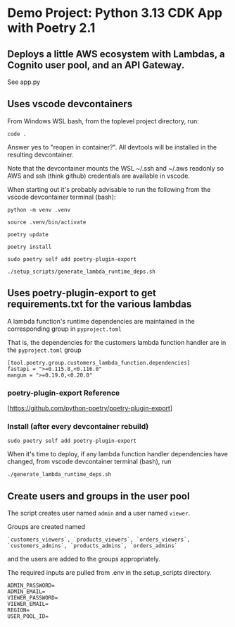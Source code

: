 # Demo Project: Python 3.13 CDK App with Poetry 2.1

## Deploys a little AWS ecosystem with Lambdas, a Cognito user pool, and an API Gateway.

See app.py

## Uses vscode devcontainers

From Windows WSL bash, from the toplevel project directory, run:
```
code .
``` 
Answer yes to "reopen in container?".  All
devtools will be installed in the resulting devcontainer.

Note that the devcontainer mounts the WSL ~/.ssh and ~/.aws readonly so AWS and ssh (think github) credentials are available in vscode.

When starting out it's probably advisable to run the following from the vscode devcontainer terminal (bash):

`python -m venv .venv`

`source .venv/bin/activate`

`poetry update`

`poetry install`

`sudo poetry self add poetry-plugin-export`

`./setup_scripts/generate_lambda_runtime_deps.sh`

## Uses poetry-plugin-export to get requirements.txt for the various lambdas

A lambda function's runtime dependencies are maintained in the corresponding group in `pyproject.toml`

That is, the dependencies for the customers lambda function handler are in the `pyproject.toml` group

```
[tool.poetry.group.customers_lambda_function.dependencies]
fastapi = ">=0.115.8,<0.116.0"
mangum = ">=0.19.0,<0.20.0"
```

### poetry-plugin-export Reference

[https://github.com/python-poetry/poetry-plugin-export]


### Install (after every devcontainer rebuild)

```
sudo poetry self add poetry-plugin-export
```


When it's time to deploy, if any lambda function handler dependencies have changed, from vscode devcontainer terminal (bash), run

`./generate_lambda_runtime_deps.sh`

## Create users and groups in the user pool

The script creates user named `admin` and a user named `viewer`.

Groups are created named 

    `customers_viewers`, `products_viewers`, `orders_viewers`,
    `customers_admins`, `products_admins`, `orders_admins`

and the users are added to the groups appropriately.

The required inputs are pulled from .env in the setup_scripts directory.

```
ADMIN_PASSWORD=
ADMIN_EMAIL=
VIEWER_PASSWORD=
VIEWER_EMAIL=
REGION=
USER_POOL_ID=
```
